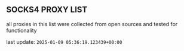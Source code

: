 ## SOCKS4 PROXY LIST

all proxies in this list were collected from open sources and tested for functionality

last update: `2025-01-09 05:36:19.123439+00:00`